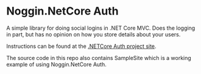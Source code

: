 # Noggin.NetCore Auth
A simple library for doing social logins in .NET Core MVC. Does the logging in part, but has no opinion on how you store details about your users.

Instructions can be found at the [.NETCore Auth project site](http://coreauth.nogginbox.co.uk).

The source code in this repo also contains SampleSite which is a working example of using Noggin.NetCore Auth.
